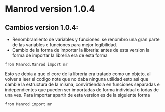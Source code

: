# Manrod version 1.0.4

## Cambios version 1.0.4:
- Renombramiento de variables y funciones: se renombro una gran parte de las variables e funciones para mejor legibilidad.
- Cambio de la forma de importar la libreria: antes de esta version la forma de importar la libreria era de esta forma
```
from Manrod.Manrod import mr
```
Esto se debia a que el core de la libreria era tratado como un objeto, al volver a leer el codigo note que no daba ninguna utilidad esto asi que cambie la estructura de la  misma, convirtiendola en funciones separadas e independientes que pueden ser importadas de forma individual o todas de una ves.
Para importar apartir de esta version es de la siguiente forma
```
from Manrod import mr
```
